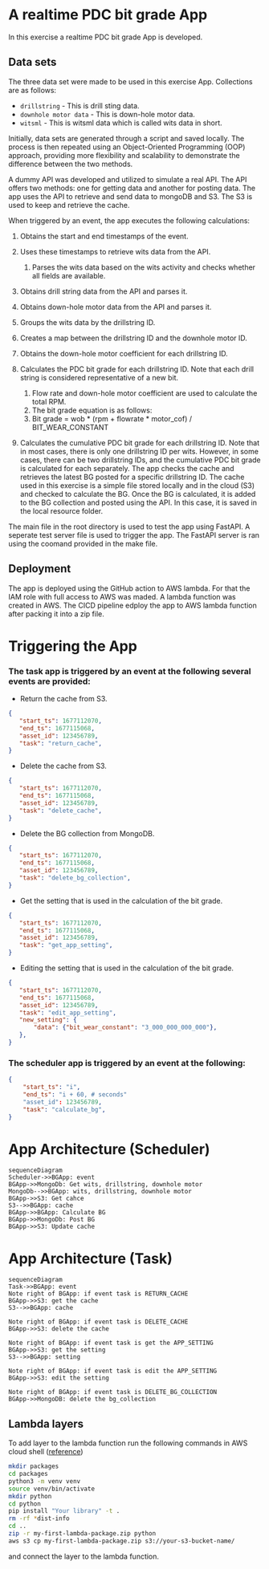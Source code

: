 # A realtime PDC bit grade App

In this exercise a realtime PDC bit grade App is developed.

## Data sets

The three data set were made to be used in this exercise App.
Collections are as follows:

* `drillstring` - This is drill sting data.
* `downhole motor data` - This is down-hole motor data.
* `witsml` - This is witsml data which is called wits data in short. 

Initially, data sets are generated through a script and saved locally. The process is then repeated using an Object-Oriented Programming (OOP) approach, providing more flexibility and scalability to demonstrate the difference between the two methods.

A dummy API was developed and utilized to simulate a real API. 
The API offers two methods: one for getting data and another for posting data. 
The app uses the API to retrieve and send data to mongoDB and S3. The S3 is used to keep and retrieve the cache.

When triggered by an event, the app executes the following calculations:

1. Obtains the start and end timestamps of the event.
2. Uses these timestamps to retrieve wits data from the API.
   1. Parses the wits data based on the wits activity and checks whether all fields are available.
3. Obtains drill string data from the API and parses it.
4. Obtains down-hole motor data from the API and parses it.
5. Groups the wits data by the drillstring ID.
6. Creates a map between the drillstring ID and the downhole motor ID.
7. Obtains the down-hole motor coefficient for each drillstring ID.
8. Calculates the PDC bit grade for each drillstring ID. 
Note that each drill string is considered representative of a new bit.
   1. Flow rate and down-hole motor coefficient are used to calculate the total RPM.
   2. The bit grade equation is as follows:
   3. Bit grade = wob * (rpm + flowrate * motor_cof) / BIT_WEAR_CONSTANT

9. Calculates the cumulative PDC bit grade for each drillstring ID. 
Note that in most cases, there is only one drillstring ID per wits. However, in some cases, there can be two drillstring IDs, and the cumulative PDC bit grade is calculated for each separately.
The app checks the cache and retrieves the latest BG posted for a specific drillstring ID. 
The cache used in this exercise is a simple file stored locally and in the cloud (S3) and checked to calculate the BG.
Once the BG is calculated, it is added to the BG collection and posted using the API. In this case, it is saved 
in the local resource folder.

The main file in the root directory is used to test the app using FastAPI.
A seperate test server file is used to trigger the app. 
The FastAPI server is ran using the coomand provided in the make file.

## Deployment

The app is deployed using the GitHub action to AWS lambda. For that the IAM role with full access
to AWS was maded. A lambda function was created in AWS. The CICD pipeline edploy the app
to AWS lambda function after packing it into a zip file.


# Triggering the App

### The task app is triggered by an event at the following several events are provided:

* Return the cache from S3.
```json
{
   "start_ts": 1677112070,
   "end_ts": 1677115068,
   "asset_id": 123456789,
   "task": "return_cache",
}
```
* Delete the cache from S3.
```json
{
   "start_ts": 1677112070,
   "end_ts": 1677115068,
   "asset_id": 123456789,
   "task": "delete_cache",
}
```
* Delete the BG collection from MongoDB.
```json
{
   "start_ts": 1677112070,
   "end_ts": 1677115068,
   "asset_id": 123456789,
   "task": "delete_bg_collection",
}
```
* Get the setting that is used in the calculation of the bit grade.
```json
{
   "start_ts": 1677112070,
   "end_ts": 1677115068,
   "asset_id": 123456789,
   "task": "get_app_setting",
}
```
* Editing the setting that is used in the calculation of the bit grade.
```json
{
   "start_ts": 1677112070,
   "end_ts": 1677115068,
   "asset_id": 123456789,
   "task": "edit_app_setting",
   "new_setting": {
       "data": {"bit_wear_constant": "3_000_000_000_000"},
   },
}
```

### The scheduler app is triggered by an event at the following:
```json
{
    "start_ts": "i",
    "end_ts": "i + 60, # seconds"
    "asset_id": 123456789,
    "task": "calculate_bg",
}

```



# App Architecture (Scheduler)

```mermaid
sequenceDiagram
Scheduler->>BGApp: event
BGApp->>MongoDb: Get wits, drillstring, downhole motor
MongoDb-->>BGApp: wits, drillstring, downhole motor
BGApp->>S3: Get cahce
S3-->>BGApp: cache
BGApp->>BGApp: Calculate BG
BGApp->>MongoDb: Post BG
BGApp->>S3: Update cache
```

# App Architecture (Task)

```mermaid
sequenceDiagram
Task->>BGApp: event
Note right of BGApp: if event task is RETURN_CACHE
BGApp->>S3: get the cache
S3-->>BGApp: cache

Note right of BGApp: if event task is DELETE_CACHE
BGApp->>S3: delete the cache

Note right of BGApp: if event task is get the APP_SETTING
BGApp->>S3: get the setting
S3-->>BGApp: setting

Note right of BGApp: if event task is edit the APP_SETTING
BGApp->>S3: edit the setting

Note right of BGApp: if event task is DELETE_BG_COLLECTION
BGApp->>MongoDB: delete the bg_collection

```

## Lambda layers
To add layer to the lambda function run the following commands in AWS 
cloud shell ([reference](https://www.linkedin.com/pulse/add-external-python-libraries-aws-lambda-using-layers-gabe-olokun/))

```bash
mkdir packages
cd packages
python3 -m venv venv
source venv/bin/activate
mkdir python
cd python
pip install "Your library" -t .
rm -rf *dist-info
cd ..
zip -r my-first-lambda-package.zip python
aws s3 cp my-first-lambda-package.zip s3://your-s3-bucket-name/
```
and connect the layer to the lambda function.